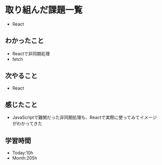 # 取り組んだ課題一覧
- React
## わかったこと
- Reactで非同期処理
- fetch
## 次やること
- React
## 感じたこと
- JavaScriptで難関だった非同期処理も、Reactで実際に使ってみてイメージがわかってきた
## 学習時間
- Today:10h
- Month:205h
